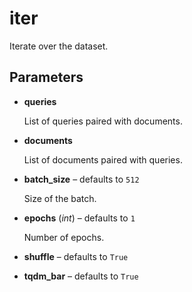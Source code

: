 # iter

Iterate over the dataset.



## Parameters

- **queries**

    List of queries paired with documents.

- **documents**

    List of documents paired with queries.

- **batch_size** – defaults to `512`

    Size of the batch.

- **epochs** (*int*) – defaults to `1`

    Number of epochs.

- **shuffle** – defaults to `True`

- **tqdm_bar** – defaults to `True`





